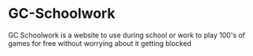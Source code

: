 # GC-Schoolwork
 GC Schoolwork is a website to use during school or work to play 100's of games for free without worrying about it getting blocked
